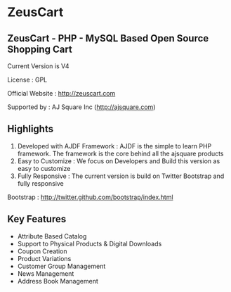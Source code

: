 ZeusCart
========

ZeusCart -  PHP - MySQL Based Open Source Shopping Cart
-------------------------------------------------------

Current Version is V4

License : GPL

Official Website : http://zeuscart.com

Supported by : AJ Square Inc (http://ajsquare.com)


Highlights
----------

1. Developed with AJDF Framework : AJDF is the simple to learn PHP framework. The framework is the core behind all the ajsquare products
2. Easy to Customize : We focus on Developers and Build this version as easy to customize
3. Fully Responsive : The current version is build on Twitter Bootstrap and fully responsive

 Bootstrap : http://twitter.github.com/bootstrap/index.html 
 
Key Features
------------

* Attribute Based Catalog
* Support to Physical Products & Digital Downloads
* Coupon Creation
* Product Variations
* Customer Group Management
* News Management
* Address Book Management


